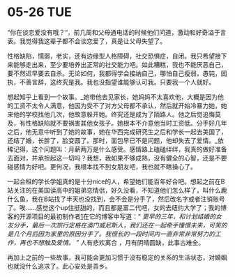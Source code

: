 # 05-26 TUE

“你在谈恋爱没有哦？“，前几周和父母通电话的时候他们问道，激动和好奇溢于言表。我觉得我这辈子都不会谈恋爱了，真是让父母失望了。

性格缺陷，懦弱，老实，还有边缘型人格障碍，社交恐惧症，自闭。我只希望接下来能够走出来，至少要培养出正常的社交能力吧。如此糟糕，我也不能厌恶自己，要不然迟早要去自杀。无论如何，我都得学会接纳自己，哪怕自己瘦弱，愚钝，固执，不善言辞，这终究是我。我也没指望谁能够认可我。只要我一个人就好。

想起知乎上看到一个故事。_她带他去见家长，她妈妈不太喜欢他，大概是因为他的工资不太令人满意，他因为受不了对方父母都不承认，然后就开始冷暴力她，她来他的学校找他几次，他故意躲开她。终究还是成为了陌路人。他之后觉追悔莫及，有性格缺陷就不要祸害其他女孩子。她根本不介意他当时工资低。分手好几年之后，他无意中听到了她的故事，她在华西完成研究生之后和学长一起去美国了，还结了婚，长胖了，脸变圆了。那时，面包早已不是问题，他却失去了爱情。_依稀记得，这个问题叫：月薪两万是什么感受。感情路上磕磕绊绊，我真的做好准备去面对，并承担起这一切吗？我想，我如果不够成熟，没有健全的心智，还是不要碰感情为好吧。更何况，我根本找不到女朋友吧，我也就不瞎操心了。

一起合租的学长学姐真的是十分nice的人，希望她们能百年好合吧。想起之前在B站关注的在美国读高中的姐弟恋情侣，好久没看，不知道他们怎么样了，叫什么鹿什么鱼，我在B站找了半天也没找到，会不会是分手了，然后改名字或者注销账号了。唉……感觉这个up住挺甜的，而且都是富二代吧，女的去纽约大学了；我的博客的开源项目的最初制作者[1](https://yuliuu.com/%E6%97%A0%E9%A2%98/#fn:1)在它的博客中写道：“ _更早的三年，和计划结婚的女友分手，最后一次旅行定格在澳门威尼斯人，我们还在一起牵手憧憬未来，可笑的是几个月后因为家里的原因分手了。我很长的一段时间内一直非常非常努力的工作，再也不想触及爱情。_ ” 人有悲欢离合 ，月有阴晴圆缺，此事古难全。

再加上之前的一些故事，我可能会更加习惯于没有稳定的关系的生活状态，对婚姻也就没什么追求了。此心安处是吾乡。

